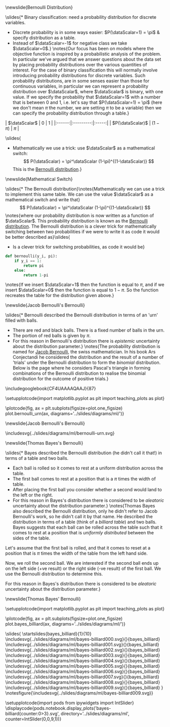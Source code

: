 \newslide{Bernoulli Distribution}

\slides{* Binary classification: need a probability distribution for discrete variables. 
* Discrete probability is in some ways easier:  $P(\dataScalar=1) = \pi$ & specify distribution as a table.
* Instead of $\dataScalar=-1$ for negative class we take $\dataScalar=0$.}
\notes{Our focus has been on models where the objective function is inspired by a probabilistic analysis of the problem. In particular we've argued that we answer questions about the data set by placing probability distributions over the various quantities of interest. For the case of binary classification this will normally involve introducing probability distributions for discrete variables. Such probability distributions, are in some senses easier than those for continuous variables, in particular we can represent a probability distribution over $\dataScalar$, where $\dataScalar$ is binary, with one value. If we specify the probability that $\dataScalar=1$ with a number that is between 0 and 1, i.e. let's say that $P(\dataScalar=1) = \pi$ (here we don't mean $\pi$ the number, we are setting $\pi$ to be a variable) then we can specify the probability distribution through a table.}

| $\dataScalar$      | 0
| 1     |
|:------:|:---------:|:-----:|
| $P(\dataScalar)$ | $(1-\pi)$ | $\pi$ |

\slides{
* Mathematically we use a trick: use $\dataScalar$ as a mathematical switch:
  $$
  P(\dataScalar) = \pi^\dataScalar (1-\pi)^{(1-\dataScalar)}
  $$
  This is the [Bernoulli distribution](http://en.wikipedia.org/wiki/Bernoulli_distribution).}

\newslide{Mathematical Switch}

\slides{* The Bernoulli distribution}\notes{Mathematically we can use a trick to implement this same table. We can use the value $\dataScalar$ as a mathematical switch and write that}
  $$
  P(\dataScalar) = \pi^\dataScalar (1-\pi)^{(1-\dataScalar)}
  $$
\notes{where our probability distribution is now written as a function of $\dataScalar$. This probability distribution is known as the [Bernoulli distribution](http://en.wikipedia.org/wiki/Bernoulli_distribution). The Bernoulli distribution is a clever trick for mathematically switching between two probabilities if we were to write it as code it would be better described as}\slides{
* Is a clever trick for switching probabilities, as code it would be}

```python
def bernoulli(y_i, pi):
    if y_i == 1:
        return pi
	else:
        return 1-pi
```

\notes{If we insert $\dataScalar=1$ then the function is equal to $\pi$, and if we insert $\dataScalar=0$ then the function is equal to $1-\pi$. So the function recreates the table for the distribution given above.}

\newslide{Jacob Bernoulli's Bernoulli}

\slides{* Bernoulli described the Bernoulli distribution in terms of an 'urn' filled with balls.
* There are red and black balls. There is a fixed number of balls in the urn.
* The portion of red balls is given by $\pi$.
* For this reason in Bernoulli's distribution there is *epistemic* uncertainty about the distribution parameter.}
\notes{The probability distribution is named for [Jacob Bernoulli](http://en.wikipedia.org/wiki/Jacob_Bernoulli), the swiss mathematician. In his book Ars Conjectandi he considered the distribution and the result of a number of 'trials' under the Bernoulli distribution to form the *binomial* distribution. Below is the page where he considers Pascal's triangle in forming combinations of the Bernoulli distribution to realise the binomial distribution for the outcome of positive trials.}

\includegooglebook{CF4UAAAAQAAJ}{87}

\setupplotcode{import matplotlib.pyplot as plt
import teaching_plots as plot}

\plotcode{fig, ax = plt.subplots(figsize=plot.one_figsize)
plot.bernoulli_urn(ax, diagrams='../slides/diagrams/ml/')}

\newslide{Jacob Bernoulli's Bernoulli}

\includesvg{../slides/diagrams/ml/bernoulli-urn.svg}

\newslide{Thomas Bayes's Bernoulli}

\slides{* Bayes described the Bernoulli distribution (he didn't call it that!) in terms of a table and two balls.
* Each ball is rolled so it comes to rest at a uniform distribution across the table.
* The first ball comes to rest at a position that is a $\pi$ times the width of table.
* After placing the first ball you consider whether a second would land to the left or the right.
* For this reason in Bayes's distribution there is considered to be *aleatoric* uncertainty about the distribution parameter.}
\notes{Thomas Bayes also described the Bernoulli distribution, only he didn't refer to Jacob Bernoulli's work, so he didn't call it by that name. He described the distribution in terms of a table (think of a *billiard table*) and two balls. 
Bayes suggests that each ball can be rolled across the table such that it comes to rest at a position that is *uniformly distributed* between the sides of the table. 

Let's assume that the first ball is rolled, and that it comes to reset at a position that is $\pi$ times the width of the table from the left hand side. 

Now, we roll the second ball. We are interested if the second ball ends up on the left side (+ve result) or the right side (-ve result) of the first ball. We use the Bernoulli distribution to determine this.

For this reason in Bayes's distribution there is considered to be *aleatoric* uncertainty about the distribution parameter.}

\newslide{Thomas Bayes' Bernoulli}

\setupplotcode{import matplotlib.pyplot as plt
import teaching_plots as plot}

\plotcode{fig, ax = plt.subplots(figsize=plot.one_figsize)
plot.bayes_billiard(ax, diagrams='../slides/diagrams/ml/')}

\slides{
\startslides{bayes_billiard}{1}{10}
\includesvg{../slides/diagrams/ml/bayes-billiard000.svg}{}{bayes_billiard}
\includesvg{../slides/diagrams/ml/bayes-billiard001.svg}{}{bayes_billiard}
\includesvg{../slides/diagrams/ml/bayes-billiard002.svg}{}{bayes_billiard}
\includesvg{../slides/diagrams/ml/bayes-billiard003.svg}{}{bayes_billiard}
\includesvg{../slides/diagrams/ml/bayes-billiard004.svg}{}{bayes_billiard}
\includesvg{../slides/diagrams/ml/bayes-billiard005.svg}{}{bayes_billiard}
\includesvg{../slides/diagrams/ml/bayes-billiard006.svg}{}{bayes_billiard}
\includesvg{../slides/diagrams/ml/bayes-billiard007.svg}{}{bayes_billiard}
\includesvg{../slides/diagrams/ml/bayes-billiard008.svg}{}{bayes_billiard}
\includesvg{../slides/diagrams/ml/bayes-billiard009.svg}{}{bayes_billiard}
}
\notesfigure{\includesvg{../slides/diagrams/ml/bayes-billiard009.svg}}

\setupplotcode{import pods
from ipywidgets import IntSlider}
\displaycode{pods.notebook.display_plots('bayes-billiard{counter:0>3}.svg', 
                            directory='../slides/diagrams/ml', 
							counter=IntSlider(0,0,9,1))}
